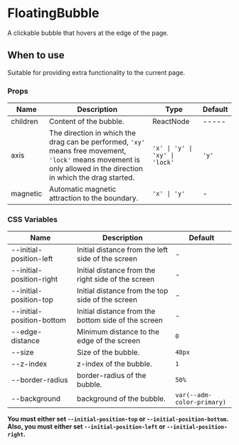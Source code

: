 # FloatingBubble <Experimental></Experimental>

A clickable bubble that hovers at the edge of the page.

## When to use

Suitable for providing extra functionality to the current page.

<code src="./demos/demo1.tsx"></code>

<code src="./demos/demo2.tsx"></code>

<code src="./demos/demo3.tsx"></code>

### Props

| Name     | Description                                                                                                                                                       | Type                           | Default |
| -------- | ----------------------------------------------------------------------------------------------------------------------------------------------------------------- | ------------------------------ | ------- |
| children | Content of the bubble.                                                                                                                                            | ReactNode                      | -----   |
| axis     | The direction in which the drag can be performed, `'xy'` means free movement, `'lock'` means movement is only allowed in the direction in which the drag started. | `'x' \| 'y' \| 'xy' \| 'lock'` | `'y'`   |
| magnetic | Automatic magnetic attraction to the boundary.                                                                                                                    | `'x' \| 'y'`                   | -       |

### CSS Variables

| Name                      | Description                                         | Default                    |
| ------------------------- | --------------------------------------------------- | -------------------------- |
| --initial-position-left   | Initial distance from the left side of the screen   | -                          |
| --initial-position-right  | Initial distance from the right side of the screen  | -                          |
| --initial-position-top    | Initial distance from the top side of the screen    | -                          |
| --initial-position-bottom | Initial distance from the bottom side of the screen | -                          |
| --edge-distance           | Minimum distance to the edge of the screen          | `0`                        |
| --size                    | Size of the bubble.                                 | `48px`                     |
| --z-index                 | z-index of the bubble.                              | `1`                        |
| --border-radius           | border-radius of the bubble.                        | `50%`                      |
| --background              | background of the bubble.                           | `var(--adm-color-primary)` |

**You must either set `--initial-position-top` or `--initial-position-bottom`. Also, you must either set `--initial-position-left` or `--initial-position-right`.**
